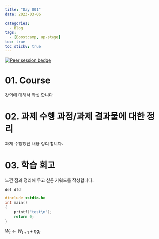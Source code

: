 ```yaml
---
title: "Day 001"
date: 2023-03-06

categories:
  - Blog
tags:
  - [Boostcamp, up-stage]
toc: true
toc_sticky: true
---
```

[![Peer session bedge](https://img.shields.io/badge/peer%20session-B1FD8F?style=flat)](https://forbuds.github.io/peer_session/D_001.html)
# 01. Course
강의에 대해서 작성 합니다.
# 02. 과제 수행 과정/과제 결과물에 대한 정리
과제 수행했던 내용 정리 합니다.
# 03. 학습 회고
느낀 점과 정리해 두고 싶은 키워드를 작성합니다.

```sh
def dfd
```
```c
#include <stdio.h>
int main()
{
	printf("test\n");
	return 0;
}
```
$W_{t}\leftarrow W_{t+1} + \eta g_{t}$
